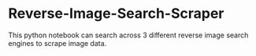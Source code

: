 # Reverse-Image-Search-Scraper
This python notebook can search across 3 different reverse image search engines to scrape image data.
